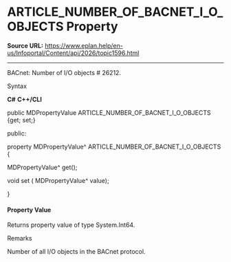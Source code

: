 # ARTICLE_NUMBER_OF_BACNET_I_O_OBJECTS Property

**Source URL:** https://www.eplan.help/en-us/Infoportal/Content/api/2026/topic1596.html

---

BACnet: Number of I/O objects # 26212.

Syntax

**C#**
**C++/CLI**


public MDPropertyValue ARTICLE_NUMBER_OF_BACNET_I_O_OBJECTS {get; set;}

public:

property MDPropertyValue^ ARTICLE_NUMBER_OF_BACNET_I_O_OBJECTS {

   MDPropertyValue^ get();

   void set (    MDPropertyValue^ value);

}


#### Property Value

Returns property value of type System.Int64.

Remarks

Number of all I/O objects in the BACnet protocol.
